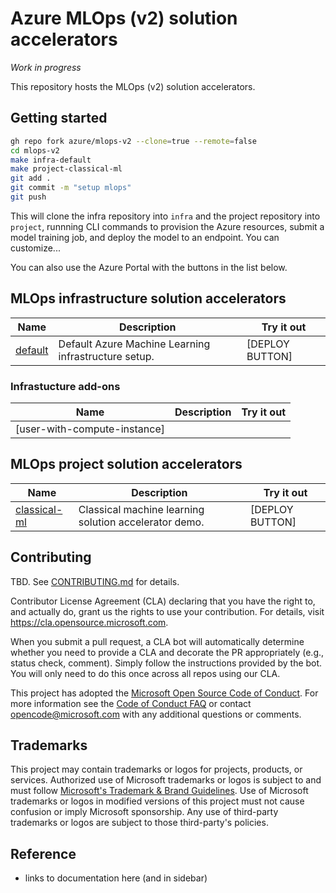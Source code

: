 # Azure MLOps (v2) solution accelerators

*Work in progress*

This repository hosts the MLOps (v2) solution accelerators.

## Getting started

```bash
gh repo fork azure/mlops-v2 --clone=true --remote=false
cd mlops-v2
make infra-default
make project-classical-ml
git add .
git commit -m "setup mlops"
git push
```

This will clone the infra repository into `infra` and the project repository into `project`, runnning CLI commands to provision the Azure resources, submit a model training job, and deploy the model to an endpoint. You can customize...

You can also use the Azure Portal with the buttons in the list below.

## MLOps infrastructure solution accelerators

Name|Description|Try it out
-|-|-
[default](https://github.com/Azure/azureml-infra-default)|Default Azure Machine Learning infrastructure setup.|[DEPLOY BUTTON]

### Infrastucture add-ons

Name|Description|Try it out
-|-|-
[user-with-compute-instance]||

## MLOps project solution accelerators

Name|Description|Try it out
-|-|-
[classical-ml](https://github.com/Azure/azureml-project-classical-ml)|Classical machine learning solution accelerator demo.|[DEPLOY BUTTON]

## Contributing

TBD. See [CONTRIBUTING.md](CONTRIBUTING.md) for details.

Contributor License Agreement (CLA) declaring that you have the right to, and actually do, grant us
the rights to use your contribution. For details, visit https://cla.opensource.microsoft.com.

When you submit a pull request, a CLA bot will automatically determine whether you need to provide
a CLA and decorate the PR appropriately (e.g., status check, comment). Simply follow the instructions
provided by the bot. You will only need to do this once across all repos using our CLA.

This project has adopted the [Microsoft Open Source Code of Conduct](https://opensource.microsoft.com/codeofconduct/).
For more information see the [Code of Conduct FAQ](https://opensource.microsoft.com/codeofconduct/faq/) or
contact [opencode@microsoft.com](mailto:opencode@microsoft.com) with any additional questions or comments.

## Trademarks

This project may contain trademarks or logos for projects, products, or services. Authorized use of Microsoft 
trademarks or logos is subject to and must follow 
[Microsoft's Trademark & Brand Guidelines](https://www.microsoft.com/legal/intellectualproperty/trademarks/usage/general).
Use of Microsoft trademarks or logos in modified versions of this project must not cause confusion or imply Microsoft sponsorship.
Any use of third-party trademarks or logos are subject to those third-party's policies.

## Reference

- links to documentation here (and in sidebar)

